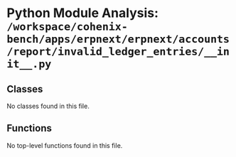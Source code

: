 # Python Module Analysis: `/workspace/cohenix-bench/apps/erpnext/erpnext/accounts/report/invalid_ledger_entries/__init__.py`

## Classes

No classes found in this file.


## Functions

No top-level functions found in this file.
